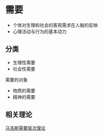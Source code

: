 # 需要

<!-- !define/需要! -->
- 个体对生理和社会的客观需求在人脑的反映
- 心理活动与行为的基本动力
<!-- !END/define! -->

## 分类

- 生理性需要
- 社会性需要

需要的对象
- 物质的需要
- 精神的需要

## 相关理论

[马洛斯需要层次理论](马洛斯需要层次理论.md)

